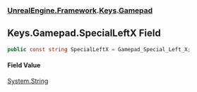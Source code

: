 ### [UnrealEngine.Framework](UnrealEngine_Framework.md 'UnrealEngine.Framework').[Keys](Keys.md 'UnrealEngine.Framework.Keys').[Gamepad](Keys_Gamepad.md 'UnrealEngine.Framework.Keys.Gamepad')
## Keys.Gamepad.SpecialLeftX Field
```csharp
public const string SpecialLeftX = Gamepad_Special_Left_X;
```
#### Field Value
[System.String](https://docs.microsoft.com/en-us/dotnet/api/System.String 'System.String')
